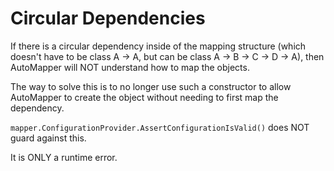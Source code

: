 ﻿# Circular Dependencies

If there is a circular dependency inside of the mapping structure 
(which doesn't have to be class A -> A, but can be class A -> B -> C -> D -> A),
then AutoMapper will NOT understand how to map the objects.

The way to solve this is to no longer use such a constructor to
allow AutoMapper to create the object without needing to first map the dependency.

`mapper.ConfigurationProvider.AssertConfigurationIsValid()` does NOT guard against this.

It is ONLY a runtime error.